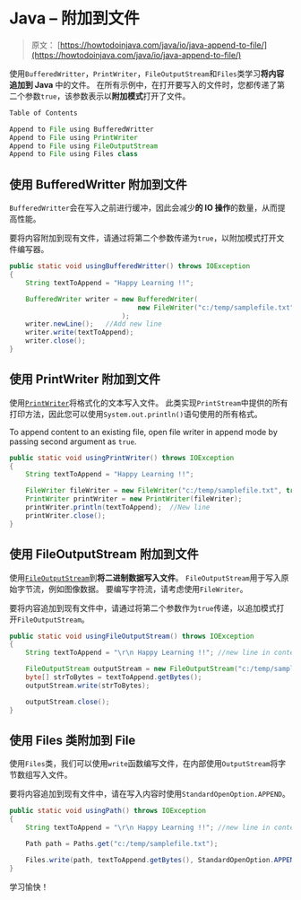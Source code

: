# Java – 附加到文件

> 原文： [https://howtodoinjava.com/java/io/java-append-to-file/](https://howtodoinjava.com/java/io/java-append-to-file/)

使用`BufferedWritter`，`PrintWriter`，`FileOutputStream`和`Files`类学习**将内容追加到 Java** 中的文件。 在所有示例中，在打开要写入的文件时，您都传递了第二个参数`true`，该参数表示以**附加模式**打开了文件。

```java
Table of Contents

Append to File using BufferedWritter
Append to File using PrintWriter
Append to File using FileOutputStream
Append to File using Files class
```

## 使用 BufferedWritter 附加到文件

`BufferedWritter`会在写入之前进行缓冲，因此会减少**的 IO 操作**的数量，从而提高性能。

要将内容附加到现有文件，请通过将第二个参数传递为`true`，以附加模式打开文件编写器。

```java
public static void usingBufferedWritter() throws IOException 
{
	String textToAppend = "Happy Learning !!";

	BufferedWriter writer = new BufferedWriter(
								new FileWriter("c:/temp/samplefile.txt", true)	//Set true for append mode
							);	
	writer.newLine();	//Add new line
	writer.write(textToAppend);
	writer.close();
}

```

## 使用 PrintWriter 附加到文件

使用[`PrintWriter`](https://docs.oracle.com/javase/10/docs/api/java/io/PrintWriter.html)将格式化的文本写入文件。 此类实现`PrintStream`中提供的所有打印方法，因此您可以使用`System.out.println()`语句使用的所有格式。

To append content to an existing file, open file writer in append mode by passing second argument as `true`.

```java
public static void usingPrintWriter() throws IOException 
{
	String textToAppend = "Happy Learning !!";

	FileWriter fileWriter = new FileWriter("c:/temp/samplefile.txt", true);	//Set true for append mode
    PrintWriter printWriter = new PrintWriter(fileWriter);
    printWriter.println(textToAppend);	//New line
    printWriter.close();
}

```

## 使用 FileOutputStream 附加到文件

使用[`FileOutputStream`](https://docs.oracle.com/javase/10/docs/api/java/io/FileOutputStream.html)到**将二进制数据写入文件**。 `FileOutputStream`用于写入原始字节流，例如图像数据。 要编写字符流，请考虑使用`FileWriter`。

要将内容追加到现有文件中，请通过将第二个参数作为`true`传递，以追加模式打开`FileOutputStream`。

```java
public static void usingFileOutputStream() throws IOException 
{
	String textToAppend = "\r\n Happy Learning !!";	//new line in content

	FileOutputStream outputStream = new FileOutputStream("c:/temp/samplefile.txt", true);
    byte[] strToBytes = textToAppend.getBytes();
    outputStream.write(strToBytes);

    outputStream.close();
}

```

## 使用 Files 类附加到 File

使用`Files`类，我们可以使用`write`函数编写文件，在内部使用`OutputStream`将字节数组写入文件。

要将内容追加到现有文件中，请在写入内容时使用`StandardOpenOption.APPEND`。

```java
public static void usingPath() throws IOException 
{
	String textToAppend = "\r\n Happy Learning !!";	//new line in content

	Path path = Paths.get("c:/temp/samplefile.txt");

    Files.write(path, textToAppend.getBytes(), StandardOpenOption.APPEND);	//Append mode
}

```

学习愉快！